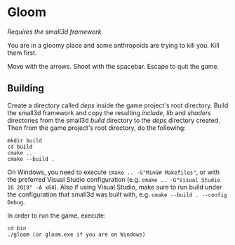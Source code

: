Gloom
=====

*Requires the small3d framework*

You are in a gloomy place and some anthropoids are trying to kill you.
Kill them first.

Move with the arrows. Shoot with the spacebar. Escape to quit the game.

Building
--------
Create a directory called *deps* inside the game project's root directory.
Build the small3d framework and copy the resulting *include*, *lib* and *shaders* directories from the small3d *build* directory to the *deps* directory created. Then from the game project's root directory, do the following:
	
	mkdir build
    cd build
    cmake ..
    cmake --build .
	
On Windows, you need to execute `cmake .. -G"MinGW Makefiles"`, or with the preferred Visual Studio configuration (e.g. `cmake .. -G"Visual Studio 16 2019" -A x64`). Also if using Visual Studio, make sure to run build under the configuration that small3d was built with, e.g. `cmake --build . --config Debug`.

In order to run the game, execute:
	
	cd bin
	./gloom (or gloom.exe if you are on Windows)

